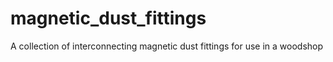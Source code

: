 # magnetic_dust_fittings
A collection of interconnecting magnetic dust fittings for use in a woodshop
